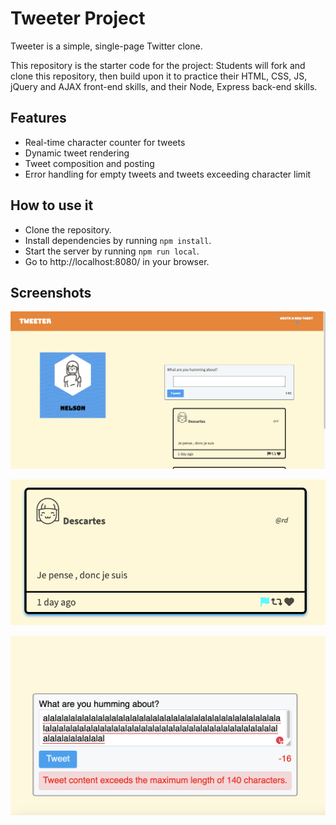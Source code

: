 # Tweeter Project

Tweeter is a simple, single-page Twitter clone.

This repository is the starter code for the project: Students will fork and clone this repository, then build upon it to practice their HTML, CSS, JS, jQuery and AJAX front-end skills, and their Node, Express back-end skills.

## Features 

- Real-time character counter for tweets
- Dynamic tweet rendering
- Tweet composition and posting
- Error handling for empty tweets and tweets exceeding character limit

## How to use it 

- Clone the repository.
- Install dependencies by running `npm install`.
- Start the server by running `npm run local`.
- Go to http://localhost:8080/ in your browser.


##  Screenshots

![Homepage](docs/Homepage.png)

![Past tweet with hover effects](docs/old_tweet_with_hover.png)

![Length error](<docs/Length error.png>)